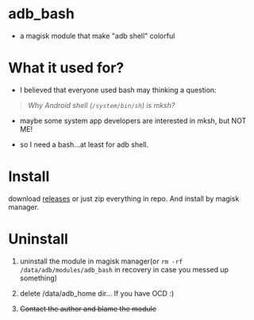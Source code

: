 # adb_bash

 - a magisk module that make "adb shell" colorful

# What it used for?

 - I believed that everyone used bash may thinking a question:

> _Why Android shell (`/system/bin/sh`) is mksh?_

 - maybe some system app developers are interested in mksh, but NOT ME!

 - so I need a bash...at least for adb shell.

# Install

download [releases](https://github.com/Sodium-Aluminate/adb_bash/releases) or just zip everything in repo.
And install by magisk manager.

# Uninstall

1. uninstall the module in magisk manager(or `rm -rf /data/adb/modules/adb_bash` in recovery in case you messed up something)

2. delete /data/adb_home dir... If you have OCD :)

3. ~~Contact the author and blame the module~~
